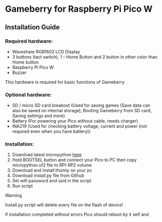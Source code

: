 # Gameberry for Raspberry Pi Pico W

## Installation Guide

### Required hardware:
- Waveshare RGB1602 LCD Display
- 3 buttons (tact switch), 1 - Home Button and 2 button in other color than Home button
- Raspberry Pi Pico W
- Buzzer

This hardware is required for basic functions of Gameberry

### Optional hardware:
- SD / micro SD card breakout (Used for saving games (Save data can also be saved on internal storage), Booting Gameberry from SD card, Saving settings and more)
- Battery (For powering your Pico without cable, needs charger)
- INA219 (Used for checking battery voltage, current and power (not required even when you have battery))

### Installation:
1. Download latest micropython [here](https://micropython.org/download/rp2-pico-w/rp2-pico-w-latest.uf2)
3. Hold BOOTSEL button and connect your Pico to PC then copy micropython uf2 file to RPI-RP2 volume
4. Download and install thonny on your pc
5. Download install.py file from Github
6. Set wifi password and ssid in the script
7. Run script
> [!WARNING]
> Install.py script will delete every file on the flash of device!

If installation completed without errors Pico should reboot by it self and 